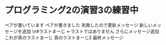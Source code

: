 # プログラミング2の演習3の練習中
ペアが書いています
ペアが書きました
失敗したので更新メッセージ
新しいメッセージを追加
\n#ラストまーじ
←ラストではありません
さらにメッセージ追加
これが真のラストまーじ
真のラストまーじ2
最終メッセージ